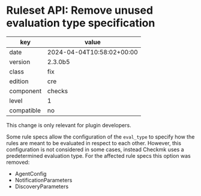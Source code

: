 [//]: # (werk v2)
# Ruleset API: Remove unused evaluation type specification

key        | value
---------- | ---
date       | 2024-04-04T10:58:02+00:00
version    | 2.3.0b5
class      | fix
edition    | cre
component  | checks
level      | 1
compatible | no

This change is only relevant for plugin developers.

Some rule specs allow the configuration of the `eval_type` to specify how the rules are meant to be evaluated in respect to each other.
However, this configuration is not considered in some cases, instead Checkmk uses a predetermined evaluation type.
For the affected rule specs this option was removed:
* AgentConfig
* NotificationParameters
* DiscoveryParameters

